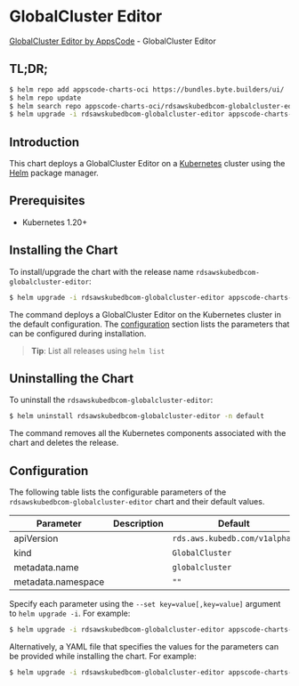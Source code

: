 # GlobalCluster Editor

[GlobalCluster Editor by AppsCode](https://appscode.com) - GlobalCluster Editor

## TL;DR;

```bash
$ helm repo add appscode-charts-oci https://bundles.byte.builders/ui/
$ helm repo update
$ helm search repo appscode-charts-oci/rdsawskubedbcom-globalcluster-editor --version=v0.7.0
$ helm upgrade -i rdsawskubedbcom-globalcluster-editor appscode-charts-oci/rdsawskubedbcom-globalcluster-editor -n default --create-namespace --version=v0.7.0
```

## Introduction

This chart deploys a GlobalCluster Editor on a [Kubernetes](http://kubernetes.io) cluster using the [Helm](https://helm.sh) package manager.

## Prerequisites

- Kubernetes 1.20+

## Installing the Chart

To install/upgrade the chart with the release name `rdsawskubedbcom-globalcluster-editor`:

```bash
$ helm upgrade -i rdsawskubedbcom-globalcluster-editor appscode-charts-oci/rdsawskubedbcom-globalcluster-editor -n default --create-namespace --version=v0.7.0
```

The command deploys a GlobalCluster Editor on the Kubernetes cluster in the default configuration. The [configuration](#configuration) section lists the parameters that can be configured during installation.

> **Tip**: List all releases using `helm list`

## Uninstalling the Chart

To uninstall the `rdsawskubedbcom-globalcluster-editor`:

```bash
$ helm uninstall rdsawskubedbcom-globalcluster-editor -n default
```

The command removes all the Kubernetes components associated with the chart and deletes the release.

## Configuration

The following table lists the configurable parameters of the `rdsawskubedbcom-globalcluster-editor` chart and their default values.

|     Parameter      | Description |                 Default                  |
|--------------------|-------------|------------------------------------------|
| apiVersion         |             | <code>rds.aws.kubedb.com/v1alpha1</code> |
| kind               |             | <code>GlobalCluster</code>               |
| metadata.name      |             | <code>globalcluster</code>               |
| metadata.namespace |             | <code>""</code>                          |


Specify each parameter using the `--set key=value[,key=value]` argument to `helm upgrade -i`. For example:

```bash
$ helm upgrade -i rdsawskubedbcom-globalcluster-editor appscode-charts-oci/rdsawskubedbcom-globalcluster-editor -n default --create-namespace --version=v0.7.0 --set apiVersion=rds.aws.kubedb.com/v1alpha1
```

Alternatively, a YAML file that specifies the values for the parameters can be provided while
installing the chart. For example:

```bash
$ helm upgrade -i rdsawskubedbcom-globalcluster-editor appscode-charts-oci/rdsawskubedbcom-globalcluster-editor -n default --create-namespace --version=v0.7.0 --values values.yaml
```
